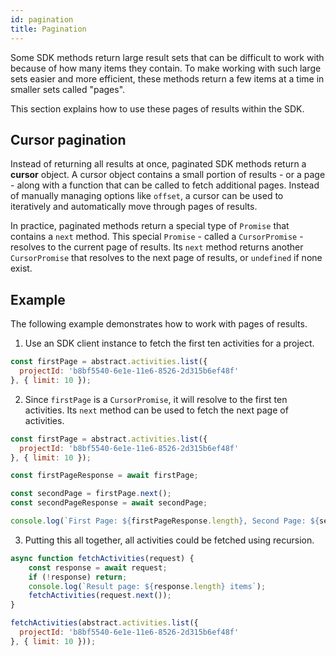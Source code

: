 ```yaml
---
id: pagination
title: Pagination
---
```


Some SDK methods return large result sets that can be difficult to work with because of how many items they contain. To make working with such large sets easier and more efficient, these methods return a few items at a time in smaller sets called "pages".

This section explains how to use these pages of results within the SDK.

## Cursor pagination

Instead of returning all results at once, paginated SDK methods return a **cursor** object. A cursor object contains a small portion of results - or a page - along with a function that can be called to fetch additional pages. Instead of manually managing options like `offset`, a cursor can be used to iteratively and automatically move through pages of results.

In practice, paginated methods return a special type of `Promise` that contains a `next` method. This special `Promise` - called a `CursorPromise` - resolves to the current page of results. Its `next` method returns another `CursorPromise` that resolves to the next page of results, or `undefined` if none exist.

## Example

The following example demonstrates how to work with pages of results.

1. Use an SDK client instance to fetch the first ten activities for a project.

  ```js
  const firstPage = abstract.activities.list({
    projectId: 'b8bf5540-6e1e-11e6-8526-2d315b6ef48f'
  }, { limit: 10 });
  ```

2. Since `firstPage` is a `CursorPromise`, it will resolve to the first ten activities. Its `next` method can be used to fetch the next page of activities.

  ```js
  const firstPage = abstract.activities.list({
    projectId: 'b8bf5540-6e1e-11e6-8526-2d315b6ef48f'
  }, { limit: 10 });

  const firstPageResponse = await firstPage;

  const secondPage = firstPage.next();
  const secondPageResponse = await secondPage;

  console.log(`First Page: ${firstPageResponse.length}, Second Page: ${secondPageResponse.length}`);
  ```

3. Putting this all together, all activities could be fetched using recursion.

  ```js
  async function fetchActivities(request) {
      const response = await request;
      if (!response) return;
      console.log(`Result page: ${response.length} items`);
      fetchActivities(request.next());
  }

  fetchActivities(abstract.activities.list({
    projectId: 'b8bf5540-6e1e-11e6-8526-2d315b6ef48f'
  }, { limit: 10 }));
  ```
